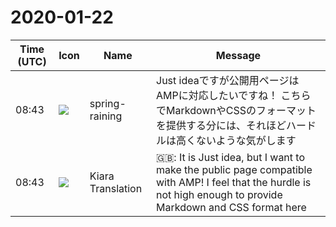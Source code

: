 # 2020-01-22

|Time (UTC)|Icon|Name|Message|
|---|---|---|---|
|08:43|![](https://secure.gravatar.com/avatar/1ac180f0868137292905c311b5fff781.jpg?s=72&d=https%3A%2F%2Fa.slack-edge.com%2Fdf10d%2Fimg%2Favatars%2Fava_0021-72.png)|spring-raining|Just ideaですが公開用ページはAMPに対応したいですね！ こちらでMarkdownやCSSのフォーマットを提供する分には、それほどハードルは高くないような気がします|
|08:43|![](https://avatars.slack-edge.com/2019-08-21/732685848020_f3f20736795184660348_72.png)|Kiara Translation|🇬🇧: It is Just idea, but I want to make the public page compatible with AMP! I feel that the hurdle is not high enough to provide Markdown and CSS format here|
